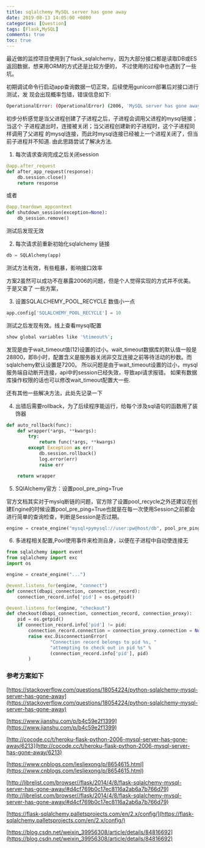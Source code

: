 ```yaml
---
title: sqlalchemy MySQL server has gone away
date: 2019-08-13 14:05:00 +0800
categories: [Question]
tags: [Flask,MySQL]
comments: true
toc: true
---
```


最近做的监控项目使用到了flask_sqlalchemy，因为大部分接口都是读取DB或ES返回数据，想来用ORM的方式还是比较方便的，
不过使用的过程中也遇到了一些坑。

初期调试命令行启动app查询数据一切正常，后续使用gunicorn部署后对接口进行测试，发
现会出现概率包错，错误信息如下:

```bash 
OperationalError: (OperationalError) (2006, 'MySQL server has gone away')
```

初步分析感觉是当父进程创建了子进程之后，子进程会调用父进程的mysql链接；当这个
子进程退出时，连接被关闭；当父进程创建新的子进程时，这个子进程同样调用了父进程
的mysql连接，而此时mysql连接已经被上一个进程关闭了，但当前子进程并不知道.
由此思路尝试了解决方法.


1. 每次请求查询完成之后关闭session

```python
@app.after_request
def after_app_request(response):
    db.session.close()
    return response
```
或者
```python
@app.teardown_appcontext
def shutdown_session(exception=None):
    db_session.remove()
```

测试后发现无效

2. 每次请求前重新初始化sqlalchemy 链接
```python 
db = SQLAlchemy(app)
```
测试方法有效，有些粗暴，影响接口效率


方案2虽然可以成功不在暴露2006的问题，但是个人觉得实现的方式并不优美。于是又查了
一些方案，

3. 设置SQLALCHEMY_POOL_RECYCLE 数值小一点
```python
app.config['SQLALCHEMY_POOL_RECYCLE'] = 10
```
测试之后发现有效。线上查看mysql配置
```bash
show global variables like '%timeout%';
```
发现是由于wait_timeout值(12)设置的过小。wait_timeout数据库的默认值一般是
28800，即8小时，配置含义是服务器关闭非交互连接之前等待活动的秒数。而sqlalchemy默认设置是7200。
所以问题是由于wait_timeout设置的过小，mysql服务端自动断开连接，api中的session已经失效，导致api请求报错。
如果有数据库操作权限的话也可以修改wait_timeout配置大一些.

还有其他一些解决方法，此处先记录一下

4. 出错后需要rollback，为了后续程序能运行，给每个涉及sql语句的函数用了装饰器

```python 
def auto_rollback(func):
    def wrapper(*args, **kwargs):
        try:
            return func(*args, **kwargs)
        except Exception as err:
            db.session.rollback()
            log.error(err)
            raise err

    return wrapper
```

5. SQlAlchemy官方：设置pool_pre_ping=True

官方文档其实对于myslq断链的问题，官方除了设置pool_recycle之外还建议在创建Engine的时候设置pool_pre_ping=True也就是在每一次使用Session之前都会进行简单的查询检查，判断是Session是否过期。
```python
engine = create_engine("mysql+pymysql://user:pw@host/db", pool_pre_ping=True)
```

6. 多进程相关配置,Pool使用事件来检测自身，以便在子进程中自动使连接无


```python
from sqlalchemy import event
from sqlalchemy import exc
import os

engine = create_engine("...")

@event.listens_for(engine, "connect")
def connect(dbapi_connection, connection_record):
    connection_record.info['pid'] = os.getpid()

@event.listens_for(engine, "checkout")
def checkout(dbapi_connection, connection_record, connection_proxy):
    pid = os.getpid()
    if connection_record.info['pid'] != pid:
        connection_record.connection = connection_proxy.connection = None
        raise exc.DisconnectionError(
                "Connection record belongs to pid %s, "
                "attempting to check out in pid %s" %
                (connection_record.info['pid'], pid)
        )
```

### 参考方案如下

[https://stackoverflow.com/questions/18054224/python-sqlalchemy-mysql-server-has-gone-away](https://stackoverflow.com/questions/18054224/python-sqlalchemy-mysql-server-has-gone-away)

[https://www.jianshu.com/p/b4c59e2f1399](https://www.jianshu.com/p/b4c59e2f1399)

[http://cocode.cc/t/heroku-flask-python-2006-mysql-server-has-gone-away/6213](http://cocode.cc/t/heroku-flask-python-2006-mysql-server-has-gone-away/6213)

[https://www.cnblogs.com/lesliexong/p/8654615.html](https://www.cnblogs.com/lesliexong/p/8654615.html)

[http://librelist.com/browser//flask/2014/4/8/flask-sqlalchemy-mysql-server-has-gone-away/#d4cf769b0c17ec8116a2ab6a7b766d79](http://librelist.com/browser//flask/2014/4/8/flask-sqlalchemy-mysql-server-has-gone-away/#d4cf769b0c17ec8116a2ab6a7b766d79)

[https://flask-sqlalchemy.palletsprojects.com/en/2.x/config/](https://flask-sqlalchemy.palletsprojects.com/en/2.x/config/)

[https://blog.csdn.net/weixin_39956308/article/details/84816692](https://blog.csdn.net/weixin_39956308/article/details/84816692)